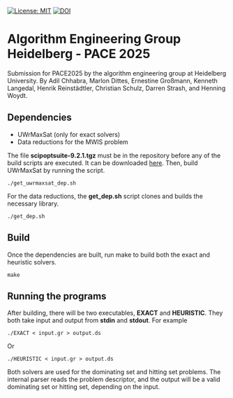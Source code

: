 [![License: MIT](https://img.shields.io/badge/License-MIT-yellow.svg)](https://opensource.org/licenses/MIT)
[![DOI](https://zenodo.org/badge/890619114.svg)](https://doi.org/10.5281/zenodo.15660283)

# Algorithm Engineering Group Heidelberg - PACE 2025

Submission for PACE2025 by the algorithm engineering group at Heidelberg University.
By Adil Chhabra, Marlon Dittes, Ernestine Großmann, Kenneth Langedal, Henrik Reinstädtler, Christian Schulz, Darren Strash, and Henning Woydt.

## Dependencies

* UWrMaxSat (only for exact solvers)
* Data reductions for the MWIS problem

The file **scipoptsuite-9.2.1.tgz** must be in the repository before any of the build scripts are executed. It can be downloaded [here](https://scipopt.org/index.php#download). Then, build UWrMaxSat by running the script.

```
./get_uwrmaxsat_dep.sh
```

For the data reductions, the **get_dep.sh** script clones and builds the necessary library.

```
./get_dep.sh
```

## Build

Once the dependencies are built, run make to build both the exact and heuristic solvers.
```
make
```

## Running the programs

After building, there will be two executables, **EXACT** and **HEURISTIC**. They both take input and output from **stdin** and **stdout**. For example

```
./EXACT < input.gr > output.ds
```
Or
```
./HEURISTIC < input.gr > output.ds
```

Both solvers are used for the dominating set and hitting set problems. The internal parser reads the problem descriptor, and the output will be a valid dominating set or hitting set, depending on the input.
